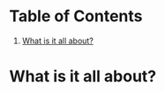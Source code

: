 # Table of Contents
1. [What is it all about?](intro)

# What is it all about? <a name="intro"></a>
